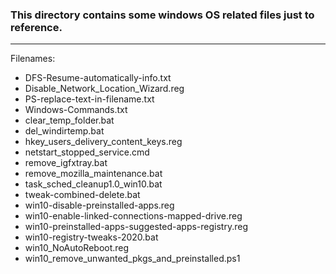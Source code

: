 ### This directory contains some windows OS related files just to reference.
___

Filenames:

- DFS-Resume-automatically-info.txt
- Disable_Network_Location_Wizard.reg
- PS-replace-text-in-filename.txt
- Windows-Commands.txt
- clear_temp_folder.bat
- del_windirtemp.bat
- hkey_users_delivery_content_keys.reg
- netstart_stopped_service.cmd
- remove_igfxtray.bat
- remove_mozilla_maintenance.bat
- task_sched_cleanup1.0_win10.bat
- tweak-combined-delete.bat
- win10-disable-preinstalled-apps.reg
- win10-enable-linked-connections-mapped-drive.reg
- win10-preinstalled-apps-suggested-apps-registry.reg
- win10-registry-tweaks-2020.bat
- win10_NoAutoReboot.reg
- win10_remove_unwanted_pkgs_and_preinstalled.ps1 
